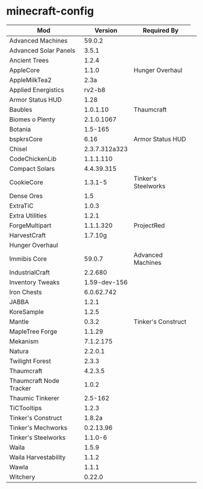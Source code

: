 # minecraft-config

<table>
<thead>
  <tr>
    <th>Mod</th>
    <th>Version</th>
    <th>Required By</th>
  </tr>
</thead>
<tbody>
  <tr><td>Advanced Machines</td><td>59.0.2</td><td></td></tr>
  <tr><td>Advanced Solar Panels</td><td>3.5.1</td><td></td></tr>
  <tr><td>Ancient Trees</td><td>1.2.4</td><td></td><td></td></tr>
  <tr><td>AppleCore</td><td>1.1.0</td><td>Hunger Overhaul</td></tr>
  <tr><td>AppleMilkTea2</td><td>2.3a</td><td></td></tr>
  <tr><td>Applied Energistics</td><td>rv2-b8</td><td></td></tr>
  <tr><td>Armor Status HUD</td><td>1.28</td><td></td></tr>
  <tr><td>Baubles</td><td>1.0.1.10</td><td>Thaumcraft</td><td></td></tr>
  <tr><td>Biomes o Plenty</td><td>2.1.0.1067</td><td></td></tr>
  <tr><td>Botania</td><td>1.5-165</td><td></td></tr>
  <tr><td>bspkrsCore</td><td>6.16</td><td>Armor Status HUD</td></tr>
  <tr><td>Chisel</td><td>2.3.7.312a323</td><td></td></tr>
  <tr><td>CodeChickenLib</td><td>1.1.1.110</td><td></td></tr>
  <tr><td>Compact Solars</td><td>4.4.39.315</td><td></td></tr>
  <tr><td>CookieCore</td><td>1.3.1-5</td><td>Tinker's Steelworks</td></tr>
  <tr><td>Dense Ores</td><td>1.5</td><td></td></tr>
  <tr><td>ExtraTiC</td><td>1.0.3</td><td></td></tr>
  <tr><td>Extra Utilities</td><td>1.2.1</td><td></td></tr>
  <tr><td>ForgeMultipart</td><td>1.1.1.320</td><td>ProjectRed</td></tr>
  <tr><td>HarvestCraft</td><td>1.7.10g</td><td></td></tr>
  <tr><td>Hunger Overhaul</td><td></td><td></td></tr>
  <tr><td>Immibis Core</td><td>59.0.7</td><td>Advanced Machines</td></tr>
  <tr><td>IndustrialCraft</td><td>2.2.680</td><td></td></tr>
  <tr><td>Inventory Tweaks</td><td>1.59-dev-156</td><td></td></tr>
  <tr><td>Iron Chests</td><td>6.0.62.742</td><td></td></tr>
  <tr><td>JABBA</td><td>1.2.1</td><td></td></tr>
  <tr><td>KoreSample</td><td>1.2.5</td><td></td></tr>
  <tr><td>Mantle</td><td>0.3.2</td><td>Tinker's Construct</td></tr>
  <tr><td>MapleTree Forge</td><td>1.1.29</td><td></td></tr>
  <tr><td>Mekanism</td><td>7.1.2.175</td><td></td></tr>
  <tr><td>Natura</td><td>2.2.0.1</td><td></td></tr>
  <tr><td>Twilight Forest</td><td>2.3.3</td><td></td></tr>
  <tr><td>Thaumcraft</td><td>4.2.3.5</td><td></td></tr>
  <tr><td>Thaumcraft Node Tracker</td><td>1.0.2</td><td></td></tr>
  <tr><td>Thaumic Tinkerer</td><td>2.5-162</td><td></td></tr>
  <tr><td>TiCTooltips</td><td>1.2.3</td><td></td></tr>
  <tr><td>Tinker's Construct</td><td>1.8.2a</td><td></td></tr>
  <tr><td>Tinker's Mechworks</td><td>0.2.13.96</td><td></td></tr>
  <tr><td>Tinker's Steelworks</td><td>1.1.0-6</td><td></td></tr>
  <tr><td>Waila</td><td>1.5.9</td><td></td></tr>
  <tr><td>Waila Harvestability</td><td>1.1.2</td><td></td></tr>
  <tr><td>Wawla</td><td>1.1.1</td><td></td></tr>
  <tr><td>Witchery</td><td>0.22.0</td><td></td></tr>
</tbody>
</table>

